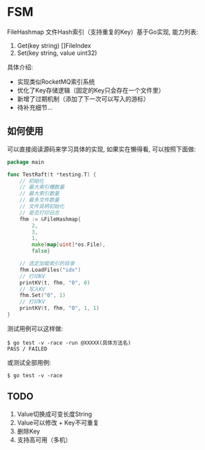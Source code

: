 # FSM

FileHashmap 文件Hash索引（支持重复的Key）基于Go实现, 能力列表:

1. Get(key string) []FileIndex
2. Set(key string, value uint32)

具体介绍:

* 实现类似RocketMQ索引系统
* 优化了Key存储逻辑（固定的Key只会存在一个文件里）
* 新增了过期机制（添加了下一次可以写入的游标）
* 待补充细节...

## 如何使用

可以直接阅读源码来学习具体的实现, 如果实在懒得看, 可以按照下面做:

```go
package main

func TestRaft(t *testing.T) {
	// 初始化
	// 最大索引槽数量
	// 最大索引数量
	// 最多文件数量
	// 文件具柄初始化
	// 是否打印日志
	fhm := &FileHashmap{
		2,
		3,
		1,
		make(map[uint]*os.File),
		false}

	// 选定加载索引的目录
	fhm.LoadFiles("idx")
	// 打印KV
	printKV(t, fhm, "0", 0)
	// 写入KV
	fhm.Set("0", 1)
	// 打印KV
	printKV(t, fhm, "0", 1, 1)
}
```

测试用例可以这样做:

```
$ go test -v -race -run @XXXXX(具体方法名)
PASS / FAILED
```

或测试全部用例:
```
$ go test -v -race
```

## TODO
1. Value切换成可变长度String
2. Value可以修改 + Key不可重复
3. 删除Key
4. 支持高可用（多机）